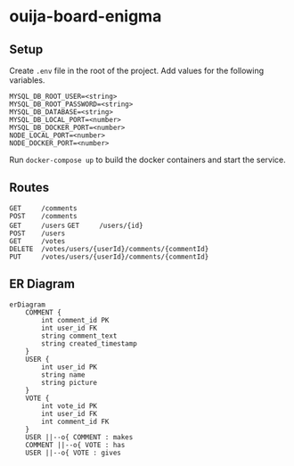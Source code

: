 # ouija-board-enigma

## Setup

Create `.env` file in the root of the project. Add values for the following variables.

```text
MYSQL_DB_ROOT_USER=<string>
MYSQL_DB_ROOT_PASSWORD=<string>
MYSQL_DB_DATABASE=<string>
MYSQL_DB_LOCAL_PORT=<number>
MYSQL_DB_DOCKER_PORT=<number>
NODE_LOCAL_PORT=<number>
NODE_DOCKER_PORT=<number>
```

Run `docker-compose up` to build the docker containers and start the service.

## Routes

`GET     /comments`  
`POST    /comments`  
`GET     /users`
`GET     /users/{id}`  
`POST    /users`  
`GET     /votes`  
`DELETE  /votes/users/{userId}/comments/{commentId}`  
`PUT     /votes/users/{userId}/comments/{commentId}`  

## ER Diagram

```mermaid
erDiagram
    COMMENT {
        int comment_id PK
        int user_id FK
        string comment_text
        string created_timestamp
    }
    USER {
        int user_id PK
        string name
        string picture
    }
    VOTE {
        int vote_id PK
        int user_id FK
        int comment_id FK
    }
    USER ||--o{ COMMENT : makes
    COMMENT ||--o{ VOTE : has
    USER ||--o{ VOTE : gives
```
